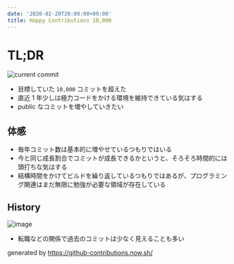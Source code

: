 ```yaml
---
date: '2020-02-20T20:00:00+09:00'
title: Happy Contributions 10,000
---
```


# TL;DR

![current commit](/current.png)

- 目標していた `10,000` コミットを超えた
- 直近 1 年少しは極力コードをかける環境を維持できている気はする
- public なコミットを増やしていきたい

## 体感

- 毎年コミット数は基本的に増やせているつもりではいる
- 今と同じ成長割合でコミットが成長できるかというと、そろそろ時間的には頭打ちな気はする
- 結構時間をかけてビルドを繰り返しているつもりではあるが、プログラミング関連はまだ無限に勉強が必要な領域が存在している

## History

![image](/contributions.png)

- 転職などの関係で過去のコミットは少なく見えることも多い

generated by <https://github-contributions.now.sh/>
